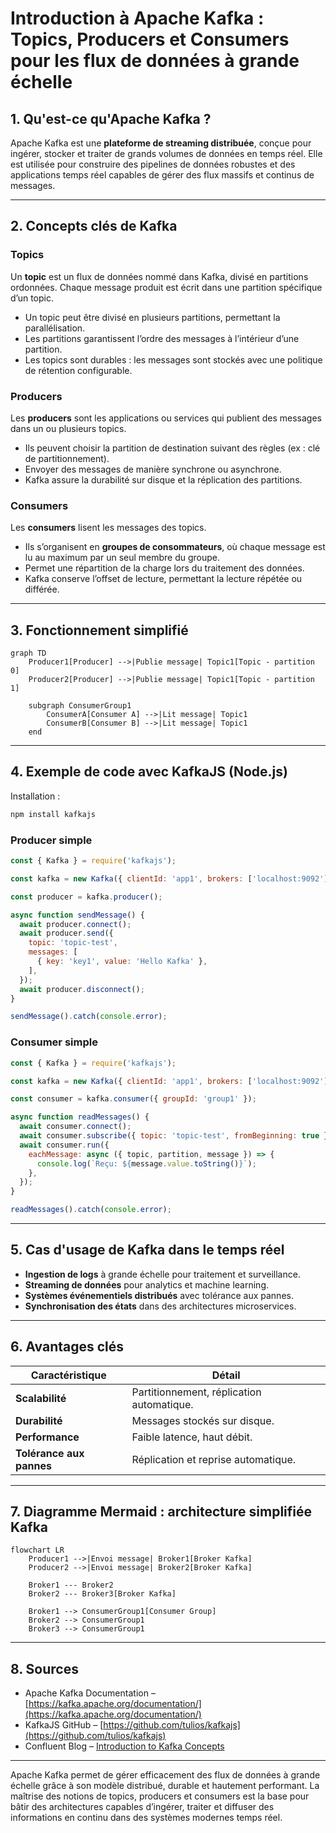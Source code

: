 # Introduction à Apache Kafka : Topics, Producers et Consumers pour les flux de données à grande échelle

## 1. Qu'est-ce qu'Apache Kafka ?

Apache Kafka est une **plateforme de streaming distribuée**, conçue pour ingérer, stocker et traiter de grands volumes de données en temps réel. Elle est utilisée pour construire des pipelines de données robustes et des applications temps réel capables de gérer des flux massifs et continus de messages.

---

## 2. Concepts clés de Kafka

### Topics

Un **topic** est un flux de données nommé dans Kafka, divisé en partitions ordonnées. Chaque message produit est écrit dans une partition spécifique d’un topic.

- Un topic peut être divisé en plusieurs partitions, permettant la parallélisation.
- Les partitions garantissent l’ordre des messages à l’intérieur d’une partition.
- Les topics sont durables : les messages sont stockés avec une politique de rétention configurable.

### Producers

Les **producers** sont les applications ou services qui publient des messages dans un ou plusieurs topics.

- Ils peuvent choisir la partition de destination suivant des règles (ex : clé de partitionnement).
- Envoyer des messages de manière synchrone ou asynchrone.
- Kafka assure la durabilité sur disque et la réplication des partitions.

### Consumers

Les **consumers** lisent les messages des topics.

- Ils s’organisent en **groupes de consommateurs**, où chaque message est lu au maximum par un seul membre du groupe.
- Permet une répartition de la charge lors du traitement des données.
- Kafka conserve l’offset de lecture, permettant la lecture répétée ou différée.

---

## 3. Fonctionnement simplifié

```mermaid
graph TD
    Producer1[Producer] -->|Publie message| Topic1[Topic - partition 0]
    Producer2[Producer] -->|Publie message| Topic1[Topic - partition 1]

    subgraph ConsumerGroup1
        ConsumerA[Consumer A] -->|Lit message| Topic1
        ConsumerB[Consumer B] -->|Lit message| Topic1
    end
```

---

## 4. Exemple de code avec KafkaJS (Node.js)

Installation :

```bash
npm install kafkajs
```

### Producer simple

```javascript
const { Kafka } = require('kafkajs');

const kafka = new Kafka({ clientId: 'app1', brokers: ['localhost:9092'] });

const producer = kafka.producer();

async function sendMessage() {
  await producer.connect();
  await producer.send({
    topic: 'topic-test',
    messages: [
      { key: 'key1', value: 'Hello Kafka' },
    ],
  });
  await producer.disconnect();
}

sendMessage().catch(console.error);
```

### Consumer simple

```javascript
const { Kafka } = require('kafkajs');

const kafka = new Kafka({ clientId: 'app1', brokers: ['localhost:9092'] });

const consumer = kafka.consumer({ groupId: 'group1' });

async function readMessages() {
  await consumer.connect();
  await consumer.subscribe({ topic: 'topic-test', fromBeginning: true });
  await consumer.run({
    eachMessage: async ({ topic, partition, message }) => {
      console.log(`Reçu: ${message.value.toString()}`);
    },
  });
}

readMessages().catch(console.error);
```

---

## 5. Cas d'usage de Kafka dans le temps réel

- **Ingestion de logs** à grande échelle pour traitement et surveillance.
- **Streaming de données** pour analytics et machine learning.
- **Systèmes événementiels distribués** avec tolérance aux pannes.
- **Synchronisation des états** dans des architectures microservices.

---

## 6. Avantages clés

| Caractéristique          | Détail                                    |
|-------------------------|-------------------------------------------|
| **Scalabilité**          | Partitionnement, réplication automatique.|
| **Durabilité**           | Messages stockés sur disque.               |
| **Performance**          | Faible latence, haut débit.                |
| **Tolérance aux pannes** | Réplication et reprise automatique.       |

---

## 7. Diagramme Mermaid : architecture simplifiée Kafka

```mermaid
flowchart LR
    Producer1 -->|Envoi message| Broker1[Broker Kafka]
    Producer2 -->|Envoi message| Broker2[Broker Kafka]

    Broker1 --- Broker2
    Broker2 --- Broker3[Broker Kafka]

    Broker1 --> ConsumerGroup1[Consumer Group]
    Broker2 --> ConsumerGroup1
    Broker3 --> ConsumerGroup1
```

---

## 8. Sources

- Apache Kafka Documentation – [https://kafka.apache.org/documentation/](https://kafka.apache.org/documentation/)  
- KafkaJS GitHub – [https://github.com/tulios/kafkajs](https://github.com/tulios/kafkajs)  
- Confluent Blog – [Introduction to Kafka Concepts](https://www.confluent.io/learn/kafka-tutorials/introduction-to-apache-kafka/)  

---

Apache Kafka permet de gérer efficacement des flux de données à grande échelle grâce à son modèle distribué, durable et hautement performant. La maîtrise des notions de topics, producers et consumers est la base pour bâtir des architectures capables d’ingérer, traiter et diffuser des informations en continu dans des systèmes modernes temps réel.